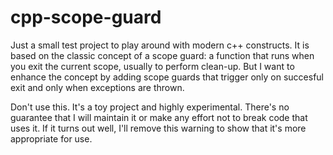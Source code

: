 # cpp-scope-guard

Just a small test project to play around with modern c++ constructs. It is based
on the classic concept of a scope guard: a function that runs when you exit
the current scope, usually to perform clean-up. But I want to enhance the
concept by adding scope guards that trigger only on succesful exit and only when
exceptions are thrown.

Don't use this. It's a toy project and highly experimental. There's no guarantee
that I will maintain it or make any effort not to break code that uses it. If it
turns out well, I'll remove this warning to show that it's more appropriate for
use.
